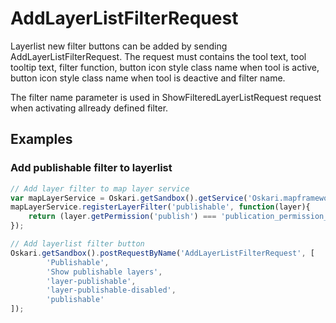 # AddLayerListFilterRequest

Layerlist new filter buttons can be added by sending AddLayerListFilterRequest. The request must contains the tool text, tool tooltip text,
filter function, button icon style class name when tool is active, button icon style class name when tool is deactive and filter name.

The filter name parameter is used in ShowFilteredLayerListRequest request when activating allready defined filter.

## Examples

### Add publishable filter to layerlist

```javascript
// Add layer filter to map layer service
var mapLayerService = Oskari.getSandbox().getService('Oskari.mapframework.service.MapLayerService');
mapLayerService.registerLayerFilter('publishable', function(layer){
    return (layer.getPermission('publish') === 'publication_permission_ok');
});

// Add layerlist filter button
Oskari.getSandbox().postRequestByName('AddLayerListFilterRequest', [
        'Publishable',
        'Show publishable layers',
        'layer-publishable',
        'layer-publishable-disabled',
        'publishable'
]);
```
